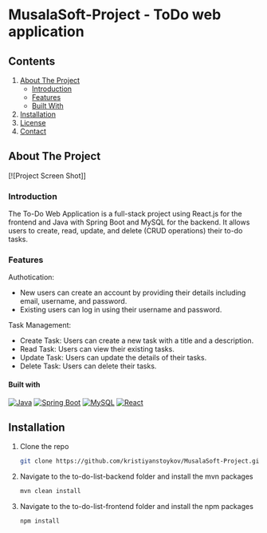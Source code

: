 # MusalaSoft-Project - ToDo web application

<!-- TABLE OF CONTENTS -->
## Contents
1. [About The Project](#about-the-project)
   - [Introduction](#introduction)
   - [Features](#features)
   - [Built With](#built-with)
3. [Installation](#installation)
3. [License](#license)
4. [Contact](#contact)




<!-- ABOUT THE PROJECT -->
## About The Project

[![Project Screen Shot]]

### Introduction
The To-Do Web Application is a full-stack project using React.js for the frontend and Java with Spring Boot and MySQL for the backend. It allows users to create, read, update, and delete (CRUD operations) their to-do tasks.

### Features

Authotication:
 - New users can create an account by providing their details including email, username, and password.
 - Existing users can log in using their username and password.

Task Management:
 - Create Task: Users can create a new task with a title and a description.
 - Read Task: Users can view their existing tasks.
 - Update Task: Users can update the details of their tasks.
 - Delete Task: Users can delete their tasks.

#### Built with
[![Java][Java.com]][Java-url]
[![Spring Boot][Spring.io]][Spring-Boot-url]
[![MySQL][MySQL.com]][MySQL-url]
[![React][React.js]][React-url]
<!-- [![Bootstrap][Bootstrap.com]][Bootstrap-url] -->

<!-- Installation -->
## Installation

1. Clone the repo
   ```sh
   git clone https://github.com/kristiyanstoykov/MusalaSoft-Project.git
   ```
2. Navigate to the to-do-list-backend folder and install the mvn packages
   ```sh
   mvn clean install
   ```
3. Navigate to the to-do-list-frontend folder and install the npm packages
   ```sh
   npm install
   ```


<!-- MARKDOWN LINKS & IMAGES -->

[Java.com]: https://img.shields.io/badge/Java-ED8B00?style=for-the-badge&logo=java&logoColor=white
[Java-url]: https://www.java.com/
[Spring-Boot-url]: https://spring.io/projects/spring-boot
[Spring.io]: https://img.shields.io/badge/Spring-6db33f?style=for-the-badge&logo=spring&logoColor=white
[MySQL.com]: https://img.shields.io/badge/MySQL-ffffff?style=for-the-badge&logo=mysql&logoColor=black
[MySQL-url]: https://www.mysql.com/
[React.js]: https://img.shields.io/badge/React-20232A?style=for-the-badge&logo=react&logoColor=61DAFB
[React-url]: https://reactjs.org/
[Bootstrap.com]: https://img.shields.io/badge/Bootstrap-563D7C?style=for-the-badge&logo=bootstrap&logoColor=white
[Bootstrap-url]: https://getbootstrap.com
